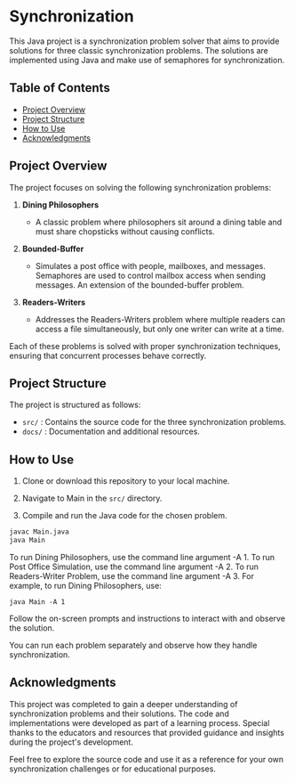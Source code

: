 # Synchronization

This Java project is a synchronization problem solver that aims to provide solutions for three classic synchronization problems. The solutions are implemented using Java and make use of semaphores for synchronization.

## Table of Contents
- [Project Overview](#project-overview)
- [Project Structure](#project-structure)
- [How to Use](#how-to-use)
- [Acknowledgments](#acknowledgments)

## Project Overview

The project focuses on solving the following synchronization problems:

1. **Dining Philosophers**
   - A classic problem where philosophers sit around a dining table and must share chopsticks without causing conflicts.

2. **Bounded-Buffer**
   - Simulates a post office with people, mailboxes, and messages. Semaphores are used to control mailbox access when sending messages. An extension of the bounded-buffer problem.

3. **Readers-Writers**
   - Addresses the Readers-Writers problem where multiple readers can access a file simultaneously, but only one writer can write at a time.

Each of these problems is solved with proper synchronization techniques, ensuring that concurrent processes behave correctly.

## Project Structure

The project is structured as follows:

- `src/` : Contains the source code for the three synchronization problems.
- `docs/` : Documentation and additional resources.

## How to Use

1. Clone or download this repository to your local machine.

2. Navigate to Main in the `src/` directory.

3. Compile and run the Java code for the chosen problem.

```bash
javac Main.java
java Main
```

To run Dining Philosophers, use the command line argument -A 1.
To run Post Office Simulation, use the command line argument -A 2.
To run Readers-Writer Problem, use the command line argument -A 3.
For example, to run Dining Philosophers, use:

```
java Main -A 1
```

Follow the on-screen prompts and instructions to interact with and observe the solution.

You can run each problem separately and observe how they handle synchronization.

## Acknowledgments
This project was completed to gain a deeper understanding of synchronization problems and their solutions. The code and implementations were developed as part of a learning process. Special thanks to the educators and resources that provided guidance and insights during the project's development.

Feel free to explore the source code and use it as a reference for your own synchronization challenges or for educational purposes.
